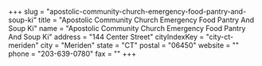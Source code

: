 +++
slug = "apostolic-community-church-emergency-food-pantry-and-soup-ki"
title = "Apostolic Community Church Emergency Food Pantry And Soup Ki"
name = "Apostolic Community Church Emergency Food Pantry And Soup Ki"
address = "144 Center Street"
cityIndexKey = "city-ct-meriden"
city = "Meriden"
state = "CT"
postal = "06450"
website = ""
phone = "203-639-0780"
fax = ""
+++
